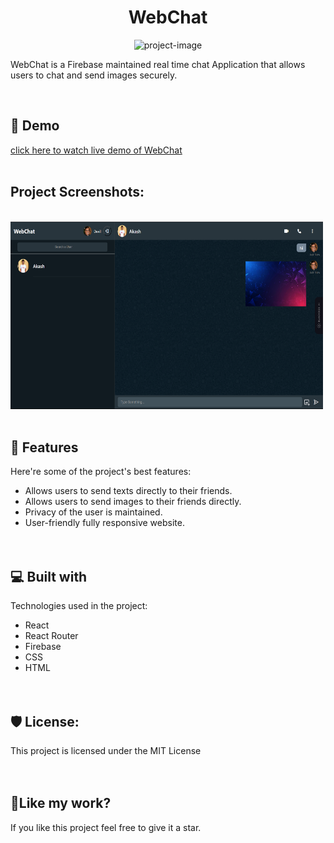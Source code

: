 <h1 align="center" id="title">WebChat</h1>

<p align="center"><img src="https://socialify.git.ci/Akash-1627/WebChat/image?description=1&amp;descriptionEditable=A%20Real%20Time%20Chat%20Application&amp;language=1&amp;name=1&amp;owner=1&amp;pattern=Brick%20Wall&amp;theme=Dark" alt="project-image"></p>

<p id="description">WebChat is a Firebase maintained real time chat Application that allows users to chat and send images securely.</p><br>

<h2>🚀 Demo</h2>

[click here to watch live demo of WebChat]( https://akash-1627.github.io/WebChat/)
<br><br>
<h2>Project Screenshots:</h2><br>

<img src="https://raw.githubusercontent.com/Akash-1627/WebChat/main/src/Images/home.png" alt="project-screenshot" width="500" height="300/">
<br><br>
  
  
<h2>🧐 Features</h2>

Here're some of the project's best features:

*   Allows users to send texts directly to their friends.<br>
*   Allows users to send images to their friends directly.<br>
*   Privacy of the user is maintained.<br>
*   User-friendly fully responsive website.
<br><br><br>
  
  
<h2>💻 Built with</h2>

Technologies used in the project:

*   React
*   React Router
*   Firebase
*   CSS
*   HTML
<br><br><br>
<h2>🛡️ License:</h2>

This project is licensed under the MIT License
<br><br><br>
<h2>💖Like my work?</h2>

If you like this project feel free to give it a star.

